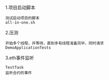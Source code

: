 1.项目启动脚本
```
测试启动项目的脚本
all-in-one.sh
```
2.压测
```
开始多个线程，并等待，直到多有线程准备完毕，同时请求
DemoApplicationTests
```
3.eth事件监听
```
TestTask
监听合约的事件